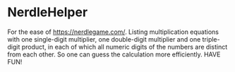 # NerdleHelper
For the ease of https://nerdlegame.com/.
Listing multiplication equations with one single-digit multiplier, one double-digit multiplier and one triple-digit product, in each of which all numeric digits of the numbers are distinct from each other.
So one can guess the calculation more efficiently.
HAVE FUN!
